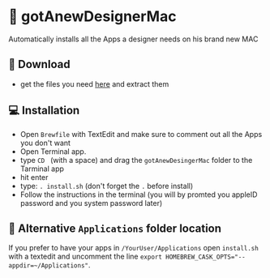 #  gotAnewDesignerMac
Automatically installs all the Apps a designer needs on his brand new MAC

## 💾 Download
- get the files you need [here](https://github.com/meodai/gotAnewDesignerMac/archive/master.zip) and extract them

## 💻 Installation
- Open `Brewfile` with TextEdit and make sure to comment out all the Apps you don't want
- Open Terminal app.
- type `CD ` (with a space) and drag the `gotAnewDesingerMac` folder to the Tarminal app
- hit enter
- type: `. install.sh` (don't forget the `.` before install)
- Follow the instructions in the terminal (you will by promted you appleID password and you system password later)

## 📂 Alternative `Applications` folder location
If you prefer to have your apps in `/YourUser/Applications` open `install.sh` with a textedit
and uncomment the line `export HOMEBREW_CASK_OPTS="--appdir=~/Applications"`.


